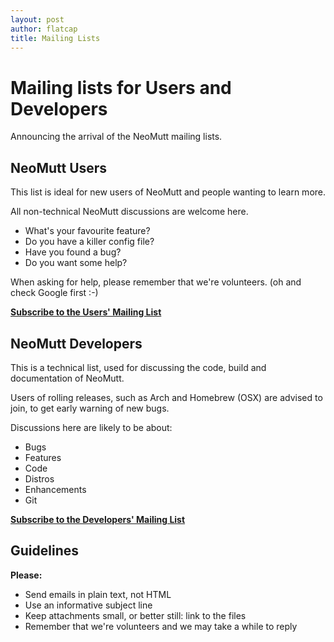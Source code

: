 ```yaml
---
layout: post
author: flatcap
title: Mailing Lists
---
```


# Mailing lists for Users and Developers

Announcing the arrival of the NeoMutt mailing lists.

## NeoMutt Users

This list is ideal for new users of NeoMutt and people wanting to learn more.

All non-technical NeoMutt discussions are welcome here.

- What's your favourite feature?
- Do you have a killer config file?
- Have you found a bug?
- Do you want some help?

When asking for help, please remember that we're volunteers. (oh and check
Google first :-)

[**Subscribe to the Users' Mailing List**](http://mailman.neomutt.org/mailman/listinfo/neomutt-users-neomutt.org)

## NeoMutt Developers

This is a technical list, used for discussing the code, build and documentation
of NeoMutt.

Users of rolling releases, such as Arch and Homebrew (OSX) are advised to join,
to get early warning of new bugs.

Discussions here are likely to be about:

- Bugs
- Features
- Code
- Distros
- Enhancements
- Git

[**Subscribe to the Developers' Mailing List**](http://mailman.neomutt.org/mailman/listinfo/neomutt-devel-neomutt.org)

## Guidelines

**Please:**

- Send emails in plain text, not HTML
- Use an informative subject line
- Keep attachments small, or better still: link to the files
- Remember that we're volunteers and we may take a while to reply

